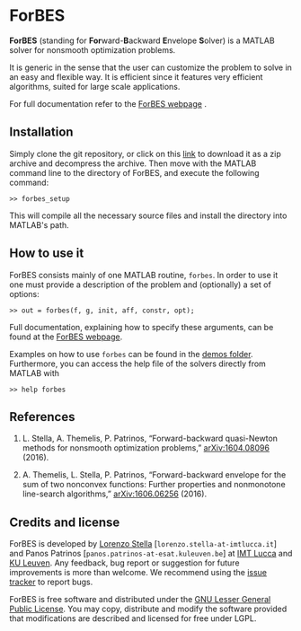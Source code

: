 # ForBES

**ForBES** (standing for **For**ward-**B**ackward **E**nvelope **S**olver) is a MATLAB solver for
nonsmooth optimization problems.

It is generic in the sense that the user can customize the problem to solve in an easy and flexible way.
It is efficient since it features very efficient algorithms, suited for large scale applications.

For full documentation refer to the [ForBES webpage](http://kul-optec.github.io/ForBES/) .

## Installation

Simply clone the git repository, or click on this [link](https://github.com/kul-forbes/ForBES/archive/master.zip)
to download it as a zip archive and decompress the archive. Then move with the MATLAB command line to
the directory of ForBES, and execute the following command:

```
>> forbes_setup
```

This will compile all the necessary source files and install the directory into MATLAB's path.

## How to use it

ForBES consists mainly of one MATLAB routine, `forbes`. In order to use it one
must provide a description of the problem and (optionally) a set of options:

```
>> out = forbes(f, g, init, aff, constr, opt);
```

Full documentation, explaining how to specify these arguments, can be
found at the [ForBES webpage](http://kul-forbes.github.io/ForBES/).

Examples on how to use `forbes` can be found in the [demos folder](https://github.com/kul-forbes/ForBES/tree/master/demos).
Furthermore, you can access the help file of the solvers directly from MATLAB with

```
>> help forbes
```

## References

1. L. Stella, A. Themelis, P. Patrinos, “Forward-backward quasi-Newton methods for nonsmooth optimization problems,” [arXiv:1604.08096](http://arxiv.org/abs/1604.08096) (2016).

2. A. Themelis, L. Stella, P. Patrinos, “Forward-backward envelope for the sum of two nonconvex functions: Further properties and nonmonotone line-search algorithms,” [arXiv:1606.06256](http://arxiv.org/abs/1606.06256) (2016).

## Credits and license

ForBES is developed by [Lorenzo Stella](https://lostella.github.io) [`lorenzo.stella-at-imtlucca.it`] and Panos Patrinos [`panos.patrinos-at-esat.kuleuven.be`]
at [IMT Lucca](http://www.imtlucca.it) and [KU Leuven](http://www.kuleuven.be).
Any feedback, bug report or suggestion for future improvements is more than welcome.
We recommend using the [issue tracker](https://github.com/kul-forbes/ForBES/issues) to report bugs.

ForBES is free software and distributed under the [GNU Lesser General Public License](https://www.gnu.org/licenses/lgpl-3.0.en.html). You may copy, distribute and modify the software provided that modifications are described and licensed for free under LGPL.
